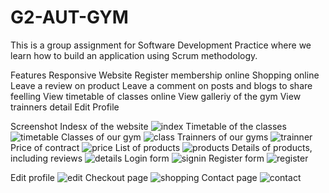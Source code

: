# G2-AUT-GYM
This is a group assignment for Software Development Practice where we learn how to build an application using Scrum methodology.

Features
Responsive Website
Register membership online
Shopping online
Leave a review on product
Leave a comment on posts and blogs to share feelling
View timetable of classes online
View galleriy of the gym
View trainners detail
Edit Profile

Screenshot
Indesx of the website
![index](https://user-images.githubusercontent.com/13579633/27029763-caa5056c-4fbd-11e7-8a18-9e2cf275154a.PNG)
Timetable of the classes
![timetable](https://user-images.githubusercontent.com/13579633/27029797-f0481200-4fbd-11e7-81df-141696e78098.PNG)
Classes of our gym
![class](https://user-images.githubusercontent.com/13579633/27029828-126ade6c-4fbe-11e7-8b74-f475212b68a1.PNG)
Trainners of our gyms
![trainner](https://user-images.githubusercontent.com/13579633/27029853-2ac663f0-4fbe-11e7-938a-1b442a2f1fe9.PNG)
Price of contract
![price](https://user-images.githubusercontent.com/13579633/27029895-50869164-4fbe-11e7-94c4-9c5c9242d6de.PNG)
List of products
![products](https://user-images.githubusercontent.com/13579633/27029929-7a2e360c-4fbe-11e7-81df-0050660e90d0.PNG)
Details of products, including reviews
![details](https://user-images.githubusercontent.com/13579633/27030222-85aae006-4fbf-11e7-9682-7ccacf638e2b.PNG)
Login form
![signin](https://user-images.githubusercontent.com/13579633/27030022-caae308c-4fbe-11e7-80aa-cc0fa23f3f9f.PNG)
Register form
![register](https://user-images.githubusercontent.com/13579633/27030993-882471a0-4fc2-11e7-953b-bc90651a8131.PNG)

Edit profile 
![edit](https://user-images.githubusercontent.com/13579633/27030183-66d454f0-4fbf-11e7-9992-379a4ae90f19.PNG)
Checkout page
![shopping](https://user-images.githubusercontent.com/13579633/27030259-a63786c6-4fbf-11e7-8360-aec2b714265e.PNG)
Contact page
![contact](https://user-images.githubusercontent.com/13579633/27030698-5d954e06-4fc1-11e7-9704-f1d65fe3bfe9.PNG)


